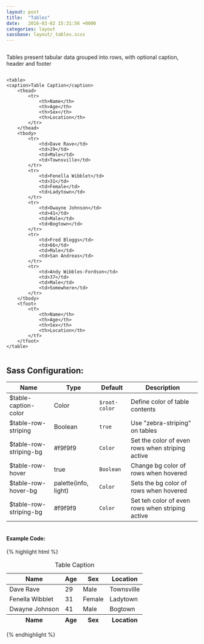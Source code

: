 ```yaml
---
layout: post
title:  "Tables"
date:   2016-03-02 15:31:56 +0000
categories: layout
sassbase: layout/_tables.scss
---
```


<div class="row column">
    <p class="lead-text">Tables present tabular data grouped into rows, with optional caption, header and footer</p>
</div>

<div class="row column">

    <table>
    <caption>Table Caption</caption>
        <thead>
            <tr>
                <th>Name</th>
                <th>Age</th>
                <th>Sex</th>
                <th>Location</th>
            </tr>
        </thead>
        <tbody>
            <tr>
                <td>Dave Rave</td>
                <td>29</td>
                <td>Male</td>
                <td>Townsville</td>
            </tr>
            <tr>
                <td>Fenella Wibblet</td>
                <td>31</td>
                <td>Female</td>
                <td>Ladytown</td>
            </tr>
            <tr>
                <td>Dwayne Johnson</td>
                <td>41</td>
                <td>Male</td>
                <td>Bogtown</td>
            </tr>
            <tr>
                <td>Fred Bloggs</td>
                <td>66</td>
                <td>Male</td>
                <td>San Andreas</td>
            </tr>
            <tr>
                <td>Andy Wibbles-Fordson</td>
                <td>37</td>
                <td>Male</td>
                <td>Somewhere</td>
            </tr>
        </tbody>
        <tfoot>
            <tf>
                <th>Name</th>
                <th>Age</th>
                <th>Sex</th>
                <th>Location</th>
            </tf>
        </tfoot>
    </table>

</div>

<div class="row column">
    <h2>Sass Configuration:</h2>
    <table>
        <thead>
            <tr>
                <th>Name</th>
                <th>Type</th>
                <th>Default</th>
                <th>Description</th>
            </tr>
        </thead>
        <tbody>
            <tr>
                <td>$table-caption-color</td>
                <td>Color</td>
                <td><code>$root-color</code></td>
                <td>Define color of table contents</td>
            </tr>
            <tr>
                <td>$table-row-striping</td>
                <td>Boolean</td>
                <td><code>true</code></td>
                <td>Use "zebra-striping" on tables</td>
            </tr>
            <tr>
                <td>$table-row-striping-bg</td>
                <td>#f9f9f9</td>
                <td><code>Color</code></td>
                <td>Set the color of even rows when striping active</td>
            </tr>
            <tr>
                <td>$table-row-hover</td>
                <td>true</td>
                <td><code>Boolean</code></td>
                <td>Change bg color of rows when hovered</td>
            </tr>
            <tr>
                <td>$table-row-hover-bg</td>
                <td>palette(info, light)</td>
                <td><code>Color</code></td>
                <td>Sets the bg color of rows when hovered</td>
            </tr>
            <tr>
                <td>$table-row-striping-bg</td>
                <td>#f9f9f9</td>
                <td><code>Color</code></td>
                <td>Set teh color of even rows when striping active</td>
            </tr>
        </tbody>
    </table>
</div>

<div class="row column">
<h4>Example Code:</h4>
{% highlight html %}
<!-- Tables: -->
<table>
<caption>Table Caption</caption>
    <thead>
        <tr>
            <th>Name</th>
            <th>Age</th>
            <th>Sex</th>
            <th>Location</th>
        </tr>
    </thead>
    <tbody>
        <tr>
            <td>Dave Rave</td>
            <td>29</td>
            <td>Male</td>
            <td>Townsville</td>
        </tr>
        <tr>
            <td>Fenella Wibblet</td>
            <td>31</td>
            <td>Female</td>
            <td>Ladytown</td>
        </tr>
        <tr>
            <td>Dwayne Johnson</td>
            <td>41</td>
            <td>Male</td>
            <td>Bogtown</td>
        </tr>
    </tbody>
    <tfoot>
        <tf>
            <th>Name</th>
            <th>Age</th>
            <th>Sex</th>
            <th>Location</th>
        </tf>
    </tfoot>
</table>
{% endhighlight %}
</div>
